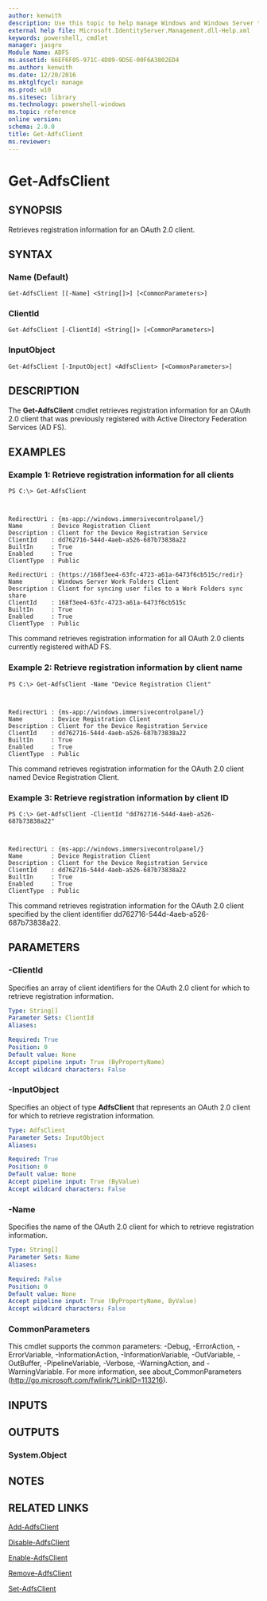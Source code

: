 ```yaml
---
author: kenwith
description: Use this topic to help manage Windows and Windows Server technologies with Windows PowerShell.
external help file: Microsoft.IdentityServer.Management.dll-Help.xml
keywords: powershell, cmdlet
manager: jasgro
Module Name: ADFS
ms.assetid: 66EF6F05-971C-4D89-9D5E-00F6A3802ED4
ms.author: kenwith
ms.date: 12/20/2016
ms.mktglfcycl: manage
ms.prod: w10
ms.sitesec: library
ms.technology: powershell-windows
ms.topic: reference
online version: 
schema: 2.0.0
title: Get-AdfsClient
ms.reviewer:
---
```


# Get-AdfsClient

## SYNOPSIS
Retrieves registration information for an OAuth 2.0 client.

## SYNTAX

### Name (Default)
```
Get-AdfsClient [[-Name] <String[]>] [<CommonParameters>]
```

### ClientId
```
Get-AdfsClient [-ClientId] <String[]> [<CommonParameters>]
```

### InputObject
```
Get-AdfsClient [-InputObject] <AdfsClient> [<CommonParameters>]
```

## DESCRIPTION
The **Get-AdfsClient** cmdlet retrieves registration information for an OAuth 2.0 client that was previously registered with Active Directory Federation Services (AD FS).

## EXAMPLES

### Example 1: Retrieve registration information for all clients
```
PS C:\> Get-AdfsClient



RedirectUri : {ms-app://windows.immersivecontrolpanel/}
Name        : Device Registration Client
Description : Client for the Device Registration Service
ClientId    : dd762716-544d-4aeb-a526-687b73838a22
BuiltIn     : True
Enabled     : True
ClientType  : Public

RedirectUri : {https://168f3ee4-63fc-4723-a61a-6473f6cb515c/redir}
Name        : Windows Server Work Folders Client
Description : Client for syncing user files to a Work Folders sync share
ClientId    : 168f3ee4-63fc-4723-a61a-6473f6cb515c
BuiltIn     : True
Enabled     : True
ClientType  : Public
```

This command retrieves registration information for all OAuth 2.0 clients currently registered withAD FS.

### Example 2: Retrieve registration information by client name
```
PS C:\> Get-AdfsClient -Name "Device Registration Client"



RedirectUri : {ms-app://windows.immersivecontrolpanel/}
Name        : Device Registration Client
Description : Client for the Device Registration Service
ClientId    : dd762716-544d-4aeb-a526-687b73838a22
BuiltIn     : True
Enabled     : True
ClientType  : Public
```

This command retrieves registration information for the OAuth 2.0 client named Device Registration Client.

### Example 3: Retrieve registration information by client ID
```
PS C:\> Get-AdfsClient -ClientId "dd762716-544d-4aeb-a526-687b73838a22"



RedirectUri : {ms-app://windows.immersivecontrolpanel/}
Name        : Device Registration Client
Description : Client for the Device Registration Service
ClientId    : dd762716-544d-4aeb-a526-687b73838a22
BuiltIn     : True
Enabled     : True
ClientType  : Public
```

This command retrieves registration information for the OAuth 2.0 client specified by the client identifier dd762716-544d-4aeb-a526-687b73838a22.

## PARAMETERS

### -ClientId
Specifies an array of client identifiers for the OAuth 2.0 client for which to retrieve registration information.

```yaml
Type: String[]
Parameter Sets: ClientId
Aliases: 

Required: True
Position: 0
Default value: None
Accept pipeline input: True (ByPropertyName)
Accept wildcard characters: False
```

### -InputObject
Specifies an object of type **AdfsClient** that represents an OAuth 2.0 client for which to retrieve registration information.

```yaml
Type: AdfsClient
Parameter Sets: InputObject
Aliases: 

Required: True
Position: 0
Default value: None
Accept pipeline input: True (ByValue)
Accept wildcard characters: False
```

### -Name
Specifies the name of the OAuth 2.0 client for which to retrieve registration information.

```yaml
Type: String[]
Parameter Sets: Name
Aliases: 

Required: False
Position: 0
Default value: None
Accept pipeline input: True (ByPropertyName, ByValue)
Accept wildcard characters: False
```

### CommonParameters
This cmdlet supports the common parameters: -Debug, -ErrorAction, -ErrorVariable, -InformationAction, -InformationVariable, -OutVariable, -OutBuffer, -PipelineVariable, -Verbose, -WarningAction, and -WarningVariable. For more information, see about_CommonParameters (http://go.microsoft.com/fwlink/?LinkID=113216).

## INPUTS

## OUTPUTS

### System.Object

## NOTES

## RELATED LINKS

[Add-AdfsClient](./Add-AdfsClient.md)

[Disable-AdfsClient](./Disable-AdfsClient.md)

[Enable-AdfsClient](./Enable-AdfsClient.md)

[Remove-AdfsClient](./Remove-AdfsClient.md)

[Set-AdfsClient](./Set-AdfsClient.md)

